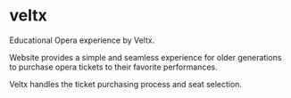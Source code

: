 # veltx

Educational Opera experience by Veltx.

Website provides a simple and seamless experience for
older generations to purchase opera tickets to their
favorite performances.

Veltx handles the ticket purchasing process and seat selection.
